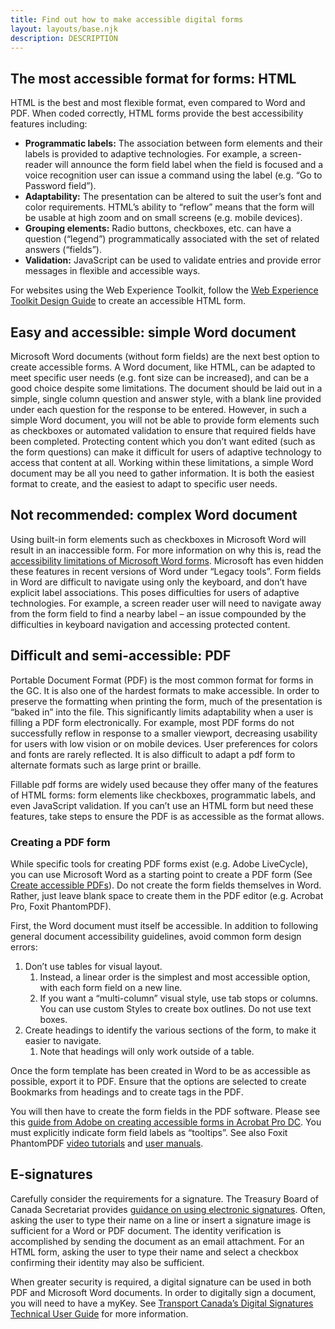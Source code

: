 ```yaml
---
title: Find out how to make accessible digital forms
layout: layouts/base.njk
description: DESCRIPTION
---
```

<h2>The most accessible format for forms: HTML</h2>

<p>HTML is the best and most flexible format, even compared to Word and PDF. When coded correctly, HTML forms provide the best accessibility features including:</p>

<ul>
	<li><strong>Programmatic labels:</strong> The association between form elements and their labels is provided to adaptive technologies. For example, a screen-reader will announce the form field label when the field is focused and a voice recognition user can issue a command using the label (e.g. “Go to Password field”).</li>
	<li><strong>Adaptability:</strong> The presentation can be altered to suit the user’s font and color requirements. HTML’s ability to “reflow” means that the form will be usable at high zoom and on small screens (e.g. mobile devices).</li>
	<li><strong>Grouping elements:</strong> Radio buttons, checkboxes, etc. can have a question (“legend”) programmatically associated with the set of related answers (“fields”).</li>
	<li><strong>Validation:</strong> JavaScript can be used to validate entries and provide error messages in flexible and accessible ways.</li>
</ul>

<p>For websites using the Web Experience Toolkit, follow the <a href="https://wet-boew.github.io/wet-boew-styleguide/design/forms-en.html" rel="external">Web Experience Toolkit Design Guide</a> to create an accessible HTML form.</p>

<h2>Easy and accessible: simple Word document</h2>
<p>Microsoft Word documents (without form fields) are the next best option to create accessible forms. A Word document, like HTML, can be adapted to meet specific user needs (e.g. font size can be increased), and can be a good choice despite some limitations. The document should be laid out in a simple, single column question and answer style, with a blank line provided under each question for the response to be entered. However, in such a simple Word document, you will not be able to provide form elements such as checkboxes or automated validation to ensure that required fields have been completed. Protecting content which you don’t want edited (such as the form questions) can make it difficult for users of adaptive technology to access that content at all. Working within these limitations, a simple Word document may be all you need to gather information. It is both the easiest format to create, and the easiest to adapt to specific user needs.</p>

<h2>Not recommended: complex Word document</h2>
<p>Using built-in form elements such as checkboxes in Microsoft Word will result in an inaccessible form. For more information on why this is, read the <a href="https://accessible-digital-documents.com/blog/you-cant-make-microsoft-word-forms-accessible-enough/" rel="external">accessibility limitations of Microsoft Word forms</a>. Microsoft has even hidden these features in recent versions of Word under “Legacy tools”. Form fields in Word are difficult to navigate using only the keyboard, and don’t have explicit label associations. This poses difficulties for users of adaptive technologies. For example, a screen reader user will need to navigate away from the form field to find a nearby label – an issue compounded by the difficulties in keyboard navigation and accessing protected content.</p>

<h2>Difficult and semi-accessible: PDF</h2>
<p>Portable Document Format (PDF) is the most common format for forms in the GC. It is also one of the hardest formats to make accessible. In order to preserve the formatting when printing the form, much of the presentation is “baked in” into the file. This significantly limits adaptability when a user is filling a PDF form electronically. For example, most PDF forms do not successfully reflow in response to a smaller viewport, decreasing usability for users with low vision or on mobile devices. User preferences for colors and fonts are rarely reflected. It is also difficult to adapt a pdf form to alternate formats such as large print or braille.</p>
<p>Fillable pdf forms are widely used because they offer many of the features of HTML forms: form elements like checkboxes, programmatic labels, and even JavaScript validation. If you can’t use an HTML form but need these features, take steps to ensure the PDF is as accessible as the format allows.</p>

<h3>Creating a PDF form</h3>
<p>While specific tools for creating PDF forms exist (e.g. Adobe LiveCycle), you can use Microsoft Word as a starting point to create a PDF form (See <a href="https://support.microsoft.com/en-us/office/create-accessible-pdfs-064625e0-56ea-4e16-ad71-3aa33bb4b7ed" rel="external">Create accessible PDFs</a>). Do not create the form fields themselves in Word. Rather, just leave blank space to create them in the PDF editor (e.g. Acrobat Pro, Foxit PhantomPDF).</p>
<p>First, the Word document must itself be accessible. In addition to following general document accessibility guidelines, avoid common form design errors:</p>

<ol>
	<li>Don’t use tables for visual layout.
		<ol class="lst-lwr-alph">
			<li>Instead, a linear order is the simplest and most accessible option, with each form field on a new line.</li>
			<li>If you want a “multi-column” visual style, use tab stops or columns. You can use custom Styles to create box outlines. Do not use text boxes.</li>
		</ol>
	</li>
	<li>Create headings to identify the various sections of the form, to make it easier to navigate.
		<ol class="lst-lwr-alph">
			<li>Note that headings will only work outside of a table.</li>
		</ol>
	</li>
</ol>

<p>Once the form template has been created in Word to be as accessible as possible, export it to PDF. Ensure that the options are selected to create Bookmarks from headings and to create tags in the PDF.</p>
<p>You will then have to create the form fields in the PDF software. Please see this <a href="https://www.adobe.com/accessibility/products/acrobat/creating-accessible-forms.html" rel="external">guide from Adobe on creating accessible forms in Acrobat Pro DC</a>. You must explicitly indicate form field labels as “tooltips”. See also Foxit PhantomPDF <a href="https://www.foxitsoftware.com/support/tutorial/" rel="external">video tutorials</a> and <a href="https://www.foxitsoftware.com/support/usermanuals.php" rel="external">user manuals</a>.</p>

<h2>E-signatures</h2>
<p>Carefully consider the requirements for a signature. The Treasury Board of Canada Secretariat provides <a href="//www.canada.ca/en/government/system/digital-government/online-security-privacy/government-canada-guidance-using-electronic-signatures.html" rel="external">guidance on using electronic signatures</a>. Often, asking the user to type their name on a line or insert a signature image is sufficient for a Word or PDF document. The identity verification is accomplished by sending the document as an email attachment. For an HTML form, asking the user to type their name and select a checkbox confirming their identity may also be sufficient.</p>
<p>When greater security is required, a digital signature can be used in both PDF and Microsoft Word documents. In order to digitally sign a document, you will need to have a myKey. See <a href="https://wiki.gccollab.ca/images/5/57/TCDS_EN_HOWTO.DOCX" rel="external">Transport Canada’s Digital Signatures Technical User Guide</a> for more information.</p>
